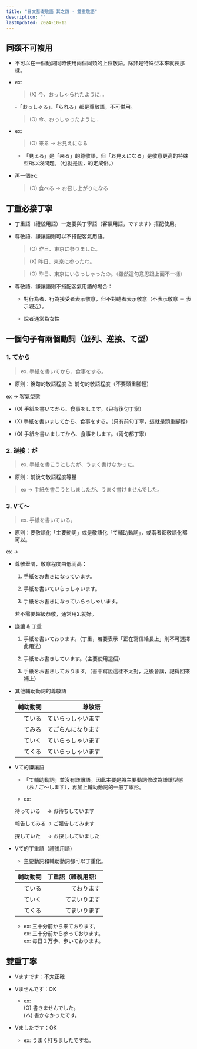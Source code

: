 ```yaml
---
title: "日文基礎敬語 其之四 - 雙重敬語"
description: ""
lastUpdated: 2024-10-13
---
```


## 同類不可複用

- 不可以在一個動詞同時使用兩個同類的上位敬語。除非是特殊型本來就長那樣。

- ex:

    > (X) 今、おっしゃられたように…

    -「おっしゃる」、「られる」都是尊敬語，不可併用。

    > (O) 今、おっしゃったように…
- ex:

    > (O) 来る → お見えになる

    - 「見える」是「来る」的尊敬語，但「お見えになる」是敬意更高的特殊型所以沒問題。（也就是說，約定成俗。）

- 再一個ex:

    > (O) 食べる → お召し上がりになる

## 丁重必接丁寧

- 丁重語（禮貌用語）一定要與丁寧語（客氣用語，ですます）搭配使用。

- 尊敬語、謙讓語則可以不搭配客氣用語。
    
    > (O) 昨日、東京に参りました。

    > (X) 昨日、東京に参ったわ。

    > (O) 昨日、東京にいらっしゃったの。（雖然這句意思跟上面不一樣）

- 尊敬語、謙讓語則不搭配客氣用語的場合：

    - 對行為者、行為接受者表示敬意，但不對聽者表示敬意（不表示敬意 ＝ 表示親近）。

    - 說者通常為女性

## 一個句子有兩個動詞（並列、逆接、て型）

### 1. てから

> ex. 手紙を書いてから、食事をする。

- 原則：後句的敬語程度 ≧ 前句的敬語程度（不要頭重腳輕）

ex → 客氣型態

- (O) 手紙を書いてから、食事をします。（只有後句丁寧）

- (X) 手紙を書いましてから、食事をする。（只有前句丁寧，這就是頭重腳輕）

- (O) 手紙を書いましてから、食事をします。（兩句都丁寧）

### 2. 逆接：が

> ex. 手紙を書こうとしたが、うまく書けなかった。

- 原則：前後句敬語程度等量

> ex → 手紙を書こうとしましたが、うまく書けませんでした。

### 3. Vて～

> ex. 手紙を書いている。

- 原則：要敬語化「主要動詞」或是敬語化「て輔助動詞」，或兩者都敬語化都可以。

ex →

- 尊敬舉隅，敬意程度由低而高：

    1. 手紙をお書きになっています。

    2. 手紙を書いていらっしゃいます。

    3. 手紙をお書きになっていらっしゃいます。
    
    若不需要超級恭敬，通常用2.就好。
    
- 謙讓 & 丁重

    1. 手紙を書いております。（丁重，若要表示「正在寫信給長上」則不可選擇此用法）

    2. 手紙をお書きしています。（主要使用這個）

    3. 手紙をお書きしております。（書中寫說這樣不太對，之後會講，記得回來補上）

- 其他輔助動詞的尊敬語

    | 輔助動詞 | 尊敬語 |
    | ---: | ---: |
    | ている | ていらっしゃいます |
    | てみる | てごらんになります |
    | ていく | ていらっしゃいます |
    | てくる | ていらっしゃいます |

- Vて的謙讓語

    - 「て輔助動詞」並沒有謙讓語。因此主要是將主要動詞修改為謙讓型態（お / ご～します），再加上輔助動詞的一般丁寧形。

    - ex:

    待っている　 → お待ちしています

    報告してみる → ご報告してみます

    探していた　 → お探ししていました

- Vて的丁重語（禮貌用語）

    - 主要動詞和輔助動詞都可以丁重化。
    
    | 輔助動詞 | 丁重語（禮貌用語） |
    | ---: | ---: |
    | ている | ております |
    | ていく | てまいります |
    | てくる | てまいります |

    - ex: 三十分前から来ております。  
    ex: 三十分前から参っております。  
    ex: 毎日１万歩、歩いております。

## 雙重丁寧

- Vますです：不太正確
        
- Vませんです：OK
    - ex:   
    (O) 書きませんでした。  
    (△) 書かなかったです。

- Vましたです：OK

    - ex: うまく打ちましたですね。